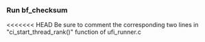 ### Run bf_checksum
<<<<<<< HEAD
Be sure to comment the corresponding two lines in "ci_start_thread_rank()" function of ufi_runner.c